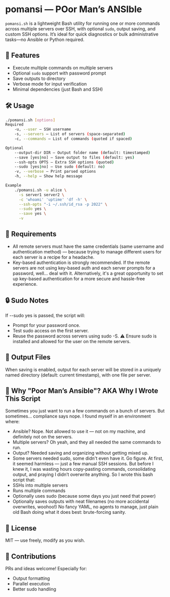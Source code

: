 # pomansi — POor Man’s ANSIble
`pomansi.sh` is a lightweight Bash utility for running one or more commands across multiple servers over SSH, with optional `sudo`, output saving, and custom SSH options. It’s ideal for quick diagnostics or bulk administrative tasks—no Ansible or Python required.

## 🚀 Features
- Execute multiple commands on multiple servers
- Optional `sudo` support with password prompt
- Save outputs to directory
- Verbose mode for input verification
- Minimal dependencies (just Bash and SSH)

## 🛠️ Usage
```bash
./pomansi.sh [options]
Required
    -u, --user — SSH username
    -s, --servers — List of servers (space-separated)
    -c, --commands — List of commands (quoted if spaced)

Optional
    --output-dir DIR — Output folder name (default: timestamped)
    --save [yes|no] — Save output to files (default: yes)
    --ssh-opts OPTS — Extra SSH options (quoted)
    --sudo [yes|no] — Use sudo (default: no)
    -v, --verbose — Print parsed options
    -h, --help — Show help message

Example
    ./pomansi.sh -u alice \
      -s server1 server2 \
      -c 'whoami' 'uptime' 'df -h' \
      --ssh-opts "-i ~/.ssh/id_rsa -p 2022" \
      --sudo yes \
      --save yes \
      -v
```

## 📝 Requirements
- All remote servers must have the same credentials (same username and authentication method) — because trying to manage different users for each server is a recipe for a headache.
- Key-based authentication is strongly recommended. If the remote servers are not using key-based auth and each server prompts for a password, well… deal with it. Alternatively, it's a great opportunity to set up key-based authentication for a more secure and hassle-free experience.

## 🔒 Sudo Notes
If --sudo yes is passed, the script will:
- Prompt for your password once.
- Test sudo access on the first server.
- Reuse the password across servers using sudo -S.
⚠️ Ensure sudo is installed and allowed for the user on the remote servers.

## 📂 Output Files
When saving is enabled, output for each server will be stored in a uniquely named directory (default: current timestamp), with one file per server.

## 🐚 Why "Poor Man’s Ansible"? AKA Why I Wrote This Script
Sometimes you just want to run a few commands on a bunch of servers. But sometimes… compliance says nope.
I found myself in an environment where:
- Ansible? Nope. Not allowed to use it — not on my machine, and definitely not on the servers.
- Multiple servers? Oh yeah, and they all needed the same commands to run.
- Output? Needed saving and organizing without getting mixed up.
- Some servers needed sudo, some didn't even have it. Go figure.
At first, it seemed harmless — just a few manual SSH sessions. But before I knew it, I was wasting hours copy-pasting commands, consolidating output, and praying I didn’t overwrite anything.
So I wrote this bash script that:
- SSHs into multiple servers
- Runs multiple commands
- Optionally uses sudo (because some days you just need that power)
- Optionally saves outputs with neat filenames (no more accidental overwrites, woohoo!)
No fancy YAML, no agents to manage, just plain old Bash doing what it does best: brute-forcing sanity.

## 📜 License
MIT — use freely, modify as you wish.

## 🙏 Contributions
PRs and ideas welcome! Especially for:
- Output formatting
- Parallel execution
- Better sudo handling

